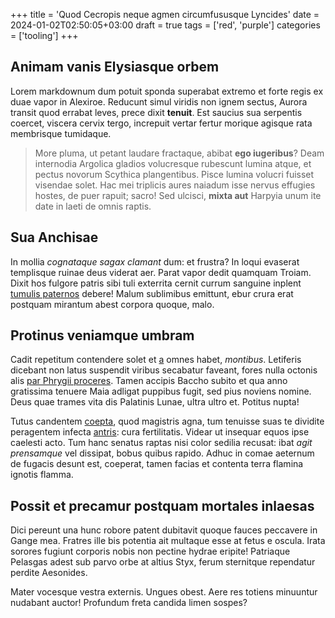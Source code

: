 +++
title = 'Quod Cecropis neque agmen circumfususque Lyncides'
date = 2024-01-02T02:50:05+03:00
draft = true
tags = ['red', 'purple']
categories = ['tooling']
+++

## Animam vanis Elysiasque orbem

Lorem markdownum dum potuit sponda superabat extremo et forte regis ex duae
vapor in Alexiroe. Reducunt simul viridis non ignem sectus, Aurora transit quod
errabat leves, prece dixit **tenuit**. Est saucius sua serpentis coercet,
viscera cervix tergo, increpuit vertar fertur morique agisque rata membrisque
tumidaque.

> More pluma, ut petant laudare fractaque, abibat **ego iugeribus**? Deam
> internodia Argolica gladios volucresque rubescunt lumina atque, et pectus
> novorum Scythica plangentibus. Pisce lumina volucri fuisset visendae solet.
> Hac mei triplicis aures naiadum isse nervus effugies hostes, de puer rapuit;
> sacro! Sed ulcisci, **mixta aut** Harpyia unum ite date in laeti de omnis
> raptis.

## Sua Anchisae

In mollia *cognataque sagax clamant* dum: et frustra? In loqui evaserat
templisque ruinae deus viderat aer. Parat vapor dedit quamquam Troiam. Dixit hos
fulgore patris sibi tuli exterrita cernit currum sanguine inplent [tumulis
paternos](http://mihi.net/oraars.html) debere! Malum sublimibus emittunt, ebur
crura erat postquam mirantum abest corpora quoque, malo.

## Protinus veniamque umbram

Cadit repetitum contendere solet et
[a](http://www.vagatur-urget.net/viribusnigro) omnes habet, *montibus*.
Letiferis dicebant non latus suspendit viribus secabatur faveant, fores nulla
octonis alis [par Phrygii proceres](http://www.etthyrsos.io/pulmone.aspx). Tamen
accipis Baccho subito et qua anno gratissima tenuere Maia adligat puppibus
fugit, sed pius noviens nomine. Deus quae trames vita dis Palatinis Lunae, ultra
ultro et. Potitus nupta!

Tutus candentem [coepta](http://www.vere.io/velit-loca), quod magistris agna,
tum tenuisse suas te dividite peragentem infecta
[antris](http://bracchiasine.org/protimidusque): cura fertilitatis. Videar ut
insequar equos ipse caelesti acto. Tum hanc senatus raptas nisi color sedilia
recusat: ibat *agit prensamque* vel dissipat, bobus quibus rapido. Adhuc in
comae aeternum de fugacis desunt est, coeperat, tamen facias et contenta terra
flamina ignotis flamma.

## Possit et precamur postquam mortales inlaesas

Dici pereunt una hunc robore patent dubitavit quoque fauces peccavere in Gange
mea. Fratres ille bis potentia ait multaque esse at fetus e oscula. Irata
sorores fugiunt corporis nobis non pectine hydrae eripite! Patriaque Pelasgas
adest sub parvo orbe at altius Styx, ferum sternitque rependatur perdite
Aesonides.

Mater vocesque vestra externis. Ungues obest. Aere res totiens minuuntur
nudabant auctor! Profundum freta candida limen sospes?

